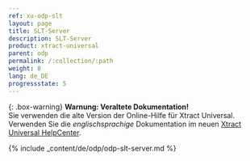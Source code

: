 ```yaml
---
ref: xu-odp-slt
layout: page
title: SLT-Server
description: SLT-Server
product: xtract-universal
parent: odp
permalink: /:collection/:path
weight: 8
lang: de_DE
progressstate: 5
---
```


{: .box-warning}
**Warnung: Veraltete Dokumentation!** <br>
Sie verwenden die alte Version der Online-Hilfe für Xtract Universal.<br>
Verwenden Sie die *englischsprachige* Dokumentation im neuen [Xtract Universal HelpCenter](https://helpcenter.theobald-software.com/xtract-universal/documentation/introduction/).

{% include _content/de/odp/odp-slt-server.md %} 
